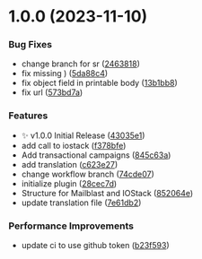 # 1.0.0 (2023-11-10)


### Bug Fixes

* change branch for sr ([2463818](https://github.com/eric-mathison/wpforms-mailblast-iostack-integration/commit/2463818708df3d08fdd1a50d15a23a2f32d2b85d))
* fix missing ) ([5da88c4](https://github.com/eric-mathison/wpforms-mailblast-iostack-integration/commit/5da88c4703be537738269b5ffa42762d568ea219))
* fix object field in printable body ([13b1bb8](https://github.com/eric-mathison/wpforms-mailblast-iostack-integration/commit/13b1bb8f9f213c2ab16a7b5a72408b164630f962))
* fix url ([573bd7a](https://github.com/eric-mathison/wpforms-mailblast-iostack-integration/commit/573bd7a0676fb30b17ce83ce6d0ef8e8a9b08a69))


### Features

* :sparkles: v1.0.0 Initial Release ([43035e1](https://github.com/eric-mathison/wpforms-mailblast-iostack-integration/commit/43035e12b5b659705e2480797e7b496016ad6733))
* add call to iostack ([f378bfe](https://github.com/eric-mathison/wpforms-mailblast-iostack-integration/commit/f378bfe277809af96ab3c2fc4aa17864769ba91a))
* Add transactional campaigns ([845c63a](https://github.com/eric-mathison/wpforms-mailblast-iostack-integration/commit/845c63afaa5e5d31ac2d763f71285d9d0777063d))
* add translation ([c623e27](https://github.com/eric-mathison/wpforms-mailblast-iostack-integration/commit/c623e27784002e5d68680fd6e275c2ccbd5103fe))
* change workflow branch ([74cde07](https://github.com/eric-mathison/wpforms-mailblast-iostack-integration/commit/74cde07eb18b7958fab5010771d1b10a47aa1697))
* initialize plugin ([28cec7d](https://github.com/eric-mathison/wpforms-mailblast-iostack-integration/commit/28cec7d0b3fe7854348c5ac95d62865b58a0d75c))
* Structure for Mailblast and IOStack ([852064e](https://github.com/eric-mathison/wpforms-mailblast-iostack-integration/commit/852064e62f7642a60361753a3a560fa22d1464d9))
* update translation file ([7e61db2](https://github.com/eric-mathison/wpforms-mailblast-iostack-integration/commit/7e61db2168ea762421fbf4ecbcf2fb7365a4fd0a))


### Performance Improvements

* update ci to use github token ([b23f593](https://github.com/eric-mathison/wpforms-mailblast-iostack-integration/commit/b23f5934edfb99e810bc6aa3f9e025a52776a152))

